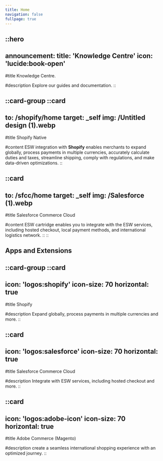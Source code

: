 ```yaml
---
title: Home
navigation: false
fullpage: true
---
```


::hero
---
announcement:
  title: 'Knowledge Centre'
  icon: 'lucide:book-open'
---

#title
Knowledge Centre.

#description
Explore our guides and documentation.
::


::card-group
  ::card
  ---
  to: /shopify/home
  target: _self
  img: /Untitled design (1).webp
  ---
  #title
  Shopify Native

  #content
  ESW integration with **Shopify** enables merchants to expand globally, process payments in multiple currencies, accurately calculate duties and taxes, streamline shipping, comply with regulations, and make data-driven optimizations.
  ::

  ::card
  ---
  to: /sfcc/home
  target: _self
  img: /Salesforce (1).webp
  ---
  #title
  Salesforce Commerce Cloud

  #content
  ESW cartridge enables you to integrate with the ESW services, including hosted checkout, local payment methods, and international logistics network.
  ::
::


<h2 class="text-center text-2xl font-bold">Apps and Extensions</h2>


::card-group
  ::card
  ---
  icon: 'logos:shopify'
  icon-size: 70
  horizontal: true
  ---

  #title
  Shopify

  #description
  Expand globally, process payments in multiple currencies and more.
  ::

  ::card
  ---
  icon: 'logos:salesforce'
  icon-size: 70
  horizontal: true
  ---

  #title
  Salesforce Commerce Cloud

  #description
  Integrate with ESW services, including hosted checkout and more.
  ::

  ::card
  ---
  icon: 'logos:adobe-icon'
  icon-size: 70
  horizontal: true
  ---

  #title
  Adobe Commerce (Magento)

  #description
  create a seamless international shopping experience with an optimized journey.
::





